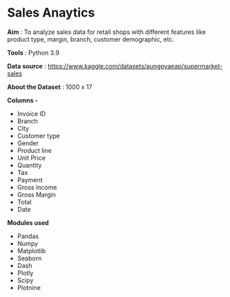 
# Sales Anaytics

**Aim** : To analyze sales data for retail shops with different features like product type, margin, branch, customer demographic, etc.

**Tools** : Python 3.9

**Data source** : https://www.kaggle.com/datasets/aungpyaeap/supermarket-sales

**About the Dataset** : 1000 x 17

**Columns -**

- Invoice ID
- Branch
- City
- Customer type
- Gender
- Product line
- Unit Price
- Quantity
- Tax
- Payment
- Gross income
- Gross Margin
- Total
- Date

**Modules used**

- Pandas
- Numpy
- Matplotlib
- Seaborn
- Dash
- Plotly
- Scipy
- Plotnine

